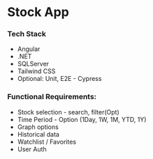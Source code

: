 # Stock App

### Tech Stack
- Angular
- .NET 
- SQLServer 
- Tailwind CSS
- Optional: Unit, E2E - Cypress 

### Functional Requirements:
- Stock selection - search, filter(Opt)
- Time Period - Option (1Day, 1W, 1M, YTD, 1Y)
- Graph options
- Historical data
- Watchlist / Favorites
- User Auth


